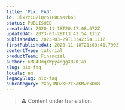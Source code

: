 ```yaml
---
title: 'Pix: FAQ'
id: 3lx7zCU2lQroTEBCYKYbo3
status: PUBLISHED
createdAt: 2020-11-18T20:17:08.672Z
updatedAt: 2023-03-29T13:42:54.111Z
publishedAt: 2023-03-29T13:42:54.111Z
firstPublishedAt: 2020-11-18T21:03:41.790Z
contentType: tutorial
productTeam: Financial
author: 6MG4UmqXWpy4nggXB7KIai
slug: pix-faq
locale: en
legacySlug: pix-faq
subcategory: 2Xay1NOZKE2CSqKMwckOm8
---
```


>⚠️ Content under translation.
